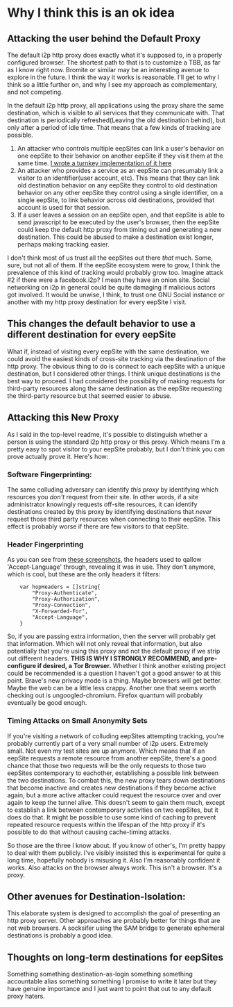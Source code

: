 Why I think this is an ok idea
==============================

Attacking the user behind the Default Proxy
-------------------------------------------

The default i2p http proxy does exactly what it's supposed to, in a properly
configured browser. The shortest path to that is to customize a TBB, as far as
I know right now. Bromite or similar may be an interesting avenue to explore in
the future. I think the way it works is reasonable. I'll get to why I think so
a little further on, and why I see my approach as complementary, and not
competing.

In the default i2p http proxy, all applications using the proxy share the same
destination, which is visible to all services that they communicate with. That
destination is periodically refreshed(Leaving the old destination behind), but
only after a period of idle time. That means that a few kinds of tracking are
possible.

  1. An attacker who controls multiple eepSites can link a user's behavior on
  one eepSite to their behavior on another eepSite if they visit them at the
  same time. [I wrote a turnkey implementation of it here](https://github.com/eyedeekay/colluding-sites-attack)
  2. An attacker who provides a service as an eepSite can presumably link a
  visitor to an identifier(user account, etc). This means that they can link
  old destination behavior on any eepSite they control to old destination
  behavior on any other eepSite they control using a single identifier, on a
  single eepSite, to link behavior across old destinations, provided that
  account is used for that session.
  3. If a user leaves a session on an eepSite open, and that eepSite is able to
  send javascript to be executed by the user's browser, then the eepSite could
  keep the default http proxy from timing out and generating a new destination.
  This could be abused to make a destination exist longer, perhaps making
  tracking easier.

I don't think most of us trust all the eepSites out there *that* much. Some,
sure, but not all of them. If the eepSite ecosystem were to grow, I think the
prevalence of this kind of tracking would probably grow too. Imagine attack #2
if there were a facebook.i2p? I mean they have an onion site. Social networking
on i2p in general could be quite damaging if malicious actors got involved. It
would be unwise, I think, to trust one GNU Social instance or another with my
http proxy destination for every eepSite I visit.

This changes the default behavior to use a different destination for every eepSite
----------------------------------------------------------------------------------

What if, instead of visiting every eepSite with the same destination, we could
avoid the easiest kinds of cross-site tracking via the destination of the http
proxy. The obvious thing to do is connect to each eepSite with a unique
destination, but I considered other things. I think unique destinations is the
best way to proceed. I had considered the possibility of making requests for
third-party resources along the same destination as the eepSite requesting the
third-party resource but that seemed easier to abuse.

Attacking this New Proxy
------------------------

As I said in the top-level readme, it's possible to distinguish whether a person
is using the standard i2p http proxy or this proxy. Which means I'm a pretty
easy to spot visitor to your eepSite probably, but I don't think you can prove
actually prove it. Here's how:

### Software Fingerprinting:

The same colluding adversary can identify *this proxy* by identifying which
resources you *don't* request from their site. In other words, if a site
administrator knowingly requests off-site resources, it can identify
destinations created by this proxy by identifying destinations that *never*
request those third party resources when connecting to their eepSite. This
effect is probably worse if there are few visitors to that eepSite.

### Header Fingerprinting

As you can see from [these screenshots](SCREENSHOTS.md), the headers used to
qallow 'Accept-Language' through, revealing it was in use. They don't anymore,
which is cool, but these are the only headers it filters:

        var hopHeaders = []string{
            "Proxy-Authenticate",
            "Proxy-Authorization",
            "Proxy-Connection",
            "X-Forwarded-For",
            "Accept-Language",
        }

So, if you are passing extra information, then the server will probably get that
information. Which will not only reveal that information, but also potentially
that you're using this proxy and not the default proxy if we strip out different
headers. **THIS IS WHY I STRONGLY RECOMMEND, and pre-configure if desired, a**
**Tor Browser.** Whether I think another existing project could be recommended
is a question I haven't got a good answer to at this point. Brave's new privacy
mode is a thing. Maybe browsers will get better. Maybe the web can be a little
less crappy. Another one that seems worth checking out is ungoogled-chromium.
Firefox quantum will probably eventually be good enough.

### Timing Attacks on Small Anonymity Sets

If you're visiting a network of colluding eepSites attempting tracking, you're
probably currently part of a very small number of i2p users. Extremely small.
Not even my test sites are up anymore. Which means that if an eepSite requests
a remote resource from another eepSite, there's a good chance that those two
requests will be the only requests to those two eepSites contemporary to
eachother, establishing a possible link between the two destinations. To combat
this, the new proxy tears down destinations that become inactive and creates
new destinations if they become active again, but a more active attacker could
request the resource over and over again to keep the tunnel alive. This doesn't
seem to gain them much, except to establish a link between contemporary
activities on two eepSites, but it does do that. It might be possible to use
some kind of caching to prevent repeated resource requests within the lifespan
of the http proxy if it's possible to do that without causing cache-timing
attacks.

So those are the three I know about. If you know of other's, I'm pretty happy to
deal with them publicly. I've visibly insisted this is experimental for quite a
long time, hopefully nobody is misusing it. Also I'm reasonably confident it
works. Also attacks on the browser always work. This isn't a browser. It's a
proxy.

Other avenues for Destination-Isolation:
----------------------------------------

This elaborate system is designed to accomplish the goal of presenting an http
proxy server. Other approaches are probably better for things that are not web
browsers. A socksifer using the SAM bridge to generate ephemeral destinations
is probably a good idea.

Thoughts on long-term destinations for eepSites
-----------------------------------------------

Something something destination-as-login something something accountable alias
something something I promise to write it later but they have genuine
importance and I just want to point that out to any default proxy haters.
